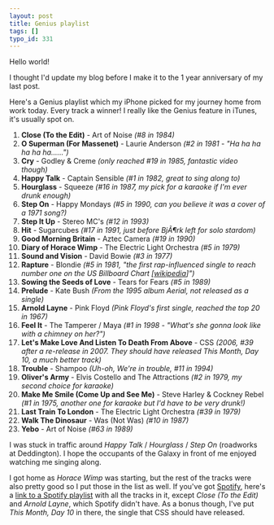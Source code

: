 ```yaml
---
layout: post
title: Genius playlist
tags: []
typo_id: 331
---
```

Hello world!

I thought I'd update my blog before I make it to the 1 year anniversary of my last post.

Here's a Genius playlist which my iPhone picked for my journey home from work today. Every track a winner! I really like the Genius feature in iTunes, it's usually spot on.

<!-- read more -->
<ol>
<li><b>Close (To the Edit)</b> - Art of Noise <i>(#8 in 1984)</i></li>
<li><b>O Superman (For Massenet)</b> - Laurie Anderson <i>(#2 in 1981 - "Ha ha ha ha ha ha......")</i></li>
<li><b>Cry</b> - Godley &amp; Creme <i>(only reached #19 in 1985, fantastic video though)</i></li>
<li><b>Happy Talk</b> - Captain Sensible <i>(#1 in 1982, great to sing along to)</i></li>
<li><b>Hourglass</b> - Squeeze <i>(#16 in 1987, my pick for a karaoke if I'm ever drunk enough)</i></li>
<li><b>Step On</b> - Happy Mondays <i>(#5 in 1990, can you believe it was a cover of a 1971 song?)</i></li>
<li><b>Step It Up</b> - Stereo MC's <i>(#12 in 1993)</i></li>
<li><b>Hit</b> - Sugarcubes <i>(#17 in 1991, just before BjÃ¶rk left for solo stardom)</i></li>
<li><b>Good Morning Britain</b> - Aztec Camera <i>(#19 in 1990)</i></li>
<li><b>Diary of Horace Wimp</b> - The Electric Light Orchestra <i>(#5 in 1979)</i></li>
<li><b>Sound and Vision</b> - David Bowie <i>(#3 in 1977)</i></li>
<li><b>Rapture</b> - Blondie <i>(#5 in 1981, "the first rap-influenced single to reach number one on the US Billboard Chart [<a href="http://en.wikipedia.org/wiki/Rapture_(song)">wikipedia</a>]")</i></li>
<li><b>Sowing the Seeds of Love</b> - Tears for Fears <i>(#5 in 1989)</i></li>
<li><b>Prelude</b> - Kate Bush <i>(From the 1995 album Aerial, not released as a single)</i></li>
<li><b>Arnold Layne</b> - Pink Floyd <i>(Pink Floyd's first single, reached the top 20 in 1967)</i></li>
<li><b>Feel It</b> - The Tamperer / Maya <i>(#1 in 1998 - "What's she gonna look like with a chimney on her?")</i></li>
<li><b>Let's Make Love And Listen To Death From Above</b> - CSS <i>(2006, #39 after a re-release in 2007. They should have released This Month, Day 10, a much better track)</i></li>
<li><b>Trouble</b> - Shampoo <i>(Uh-oh, We're in trouble, #11 in 1994)</i></li>
<li><b>Oliver's Army</b> - Elvis Costello and The Attractions <i>(#2 in 1979, my second choice for karaoke)</i></li>
<li><b>Make Me Smile (Come Up and See Me)</b> - Steve Harley &amp; Cockney Rebel <i>(#1 in 1975, another one for karaoke but I'd have to be very drunk!)</i></li>
<li><b>Last Train To London</b> - The Electric Light Orchestra <i>(#39 in 1979)</i></li>
<li><b>Walk The Dinosaur</b> - Was (Not Was) <i>(#10 in 1987)</i></li>
<li><b>Yebo</b> - Art of Noise <i>(#63 in 1989)</i></li>
</ol>

I was stuck in traffic around <i>Happy Talk</i> / <i>Hourglass</i> / <i>Step On</i> (roadworks at Deddington). I hope the occupants of the Galaxy in front of me enjoyed watching me singing along.

I got home as <i>Horace Wimp</i> was starting, but the rest of the tracks were also pretty good so I put those in the list as well. If you've got <a href="http://spotify.com">Spotify</a>, here's a <a href="http://open.spotify.com/user/burmasauce/playlist/1b22iDU9EPXwUmSPkD0Ln4">link to a Spotify playlist</a> with all the tracks in it, except <i>Close (To the Edit)</i> and <i>Arnold Layne</i>, which Spotify didn't have. As a bonus though, I've put <i>This Month, Day 10</i> in there, the single that CSS should have released.

